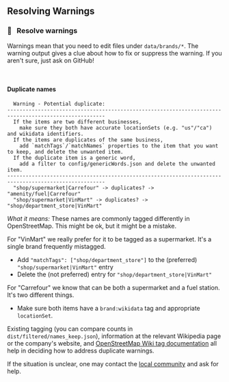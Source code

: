 ## Resolving Warnings

### :thinking: &nbsp; Resolve warnings

Warnings mean that you need to edit files under `data/brands/*`.
The warning output gives a clue about how to fix or suppress the warning.
If you aren't sure, just ask on GitHub!

&nbsp;

#### Duplicate names

```
  Warning - Potential duplicate:
------------------------------------------------------------------------------------------------------
  If the items are two different businesses,
    make sure they both have accurate locationSets (e.g. "us"/"ca") and wikidata identifiers.
  If the items are duplicates of the same business,
    add `matchTags`/`matchNames` properties to the item that you want to keep, and delete the unwanted item.
  If the duplicate item is a generic word,
    add a filter to config/genericWords.json and delete the unwanted item.
------------------------------------------------------------------------------------------------------
  "shop/supermarket|Carrefour" -> duplicates? -> "amenity/fuel|Carrefour"
  "shop/supermarket|VinMart" -> duplicates? -> "shop/department_store|VinMart"
```

_What it means:_  These names are commonly tagged differently in OpenStreetMap.  This might be ok, but it might be a mistake.

For "VinMart" we really prefer for it to be tagged as a supermarket.  It's a single brand frequently mistagged.
* Add `"matchTags": ["shop/department_store"]` to the (preferred) `"shop/supermarket|VinMart"` entry
* Delete the (not preferred) entry for `"shop/department_store|VinMart"`

For "Carrefour" we know that can be both a supermarket and a fuel station.  It's two different things.
* Make sure both items have a `brand:wikidata` tag and appropriate `locationSet`.

Existing tagging (you can compare counts in `dist/filtered/names_keep.json`), information at the relevant Wikipedia page or the company's website, and [OpenStreetMap Wiki tag documentation](https://wiki.openstreetmap.org/wiki/Map_Features) all help in deciding how to address duplicate warnings.

If the situation is unclear, one may contact the [local community](https://community.osm.be/) and ask for help.

&nbsp;
